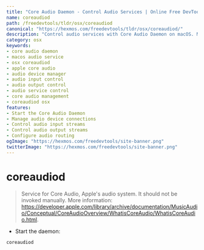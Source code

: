 ```yaml
---
title: "Core Audio Daemon - Control Audio Services | Online Free DevTools by Hexmos"
name: coreaudiod
path: /freedevtools/tldr/osx/coreaudiod
canonical: "https://hexmos.com/freedevtools/tldr/osx/coreaudiod/"
description: "Control audio services with Core Audio Daemon on macOS. Manage audio inputs, outputs, and devices. Free online tool, no registration required."
category: osx
keywords:
- core audio daemon
- macos audio service
- osx coreaudiod
- apple core audio
- audio device manager
- audio input control
- audio output control
- audio service control
- core audio management
- coreaudiod osx
features:
- Start the Core Audio Daemon
- Manage audio device connections
- Control audio input streams
- Control audio output streams
- Configure audio routing
ogImage: "https://hexmos.com/freedevtools/site-banner.png"
twitterImage: "https://hexmos.com/freedevtools/site-banner.png"
---
```


# coreaudiod

> Service for Core Audio, Apple's audio system.
> It should not be invoked manually.
> More information: <https://developer.apple.com/library/archive/documentation/MusicAudio/Conceptual/CoreAudioOverview/WhatisCoreAudio/WhatisCoreAudio.html>.

- Start the daemon:

`coreaudiod`
